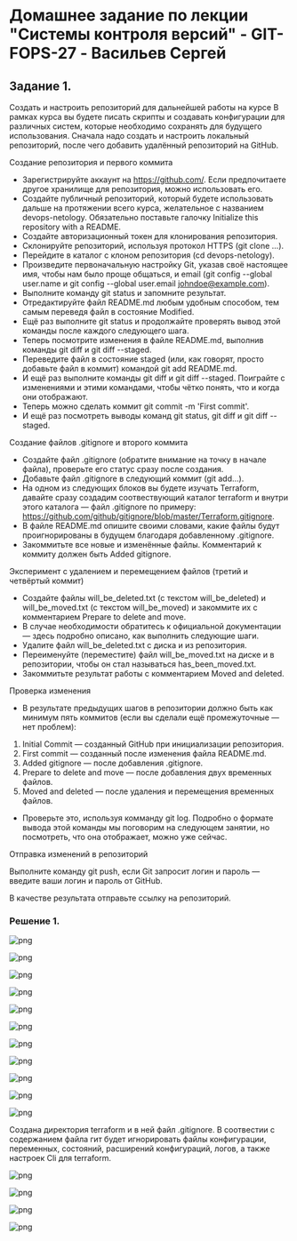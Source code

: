 # Домашнее задание по лекции "Системы контроля версий" - GIT-FOPS-27 - Васильев Сергей

## Задание 1. 

Создать и настроить репозиторий для дальнейшей работы на курсе
В рамках курса вы будете писать скрипты и создавать конфигурации для различных систем, которые необходимо сохранять для будущего использования. Сначала надо создать и настроить локальный репозиторий, после чего добавить удалённый репозиторий на GitHub.

Создание репозитория и первого коммита
* Зарегистрируйте аккаунт на https://github.com/. Если предпочитаете другое хранилище для репозитория, можно использовать его. 
* Создайте публичный репозиторий, который будете использовать дальше на протяжении всего курса, желательное с названием devops-netology. Обязательно поставьте галочку Initialize this repository with a README. 
* Создайте авторизационный токен для клонирования репозитория. 
* Склонируйте репозиторий, используя протокол HTTPS (git clone ...). 
* Перейдите в каталог с клоном репозитория (cd devops-netology). 
* Произведите первоначальную настройку Git, указав своё настоящее имя, чтобы нам было проще общаться, и email (git config --global user.name и git config --global user.email johndoe@example.com). 
* Выполните команду git status и запомните результат. 
* Отредактируйте файл README.md любым удобным способом, тем самым переведя файл в состояние Modified. 
* Ещё раз выполните git status и продолжайте проверять вывод этой команды после каждого следующего шага. 
* Теперь посмотрите изменения в файле README.md, выполнив команды git diff и git diff --staged. 
* Переведите файл в состояние staged (или, как говорят, просто добавьте файл в коммит) командой git add README.md. 
* И ещё раз выполните команды git diff и git diff --staged. Поиграйте с изменениями и этими командами, чтобы чётко понять, что и когда они отображают. 
* Теперь можно сделать коммит git commit -m 'First commit'. 
* И ещё раз посмотреть выводы команд git status, git diff и git diff --staged. 

Создание файлов .gitignore и второго коммита

* Создайте файл .gitignore (обратите внимание на точку в начале файла), проверьте его статус сразу после создания. 
* Добавьте файл .gitignore в следующий коммит (git add...). 
* На одном из следующих блоков вы будете изучать Terraform, давайте сразу создадим соотвествующий каталог terraform и внутри этого каталога — файл .gitignore по примеру: https://github.com/github/gitignore/blob/master/Terraform.gitignore. 
* В файле README.md опишите своими словами, какие файлы будут проигнорированы в будущем благодаря добавленному .gitignore. 
* Закоммитьте все новые и изменённые файлы. Комментарий к коммиту должен быть Added gitignore. 

Эксперимент с удалением и перемещением файлов (третий и четвёртый коммит)

* Создайте файлы will_be_deleted.txt (с текстом will_be_deleted) и will_be_moved.txt (с текстом will_be_moved) и закоммите их с комментарием Prepare to delete and move. 
* В случае необходимости обратитесь к официальной документации — здесь подробно описано, как выполнить следующие шаги. 
* Удалите файл will_be_deleted.txt с диска и из репозитория. 
* Переименуйте (переместите) файл will_be_moved.txt на диске и в репозитории, чтобы он стал называться has_been_moved.txt. 
* Закоммитьте результат работы с комментарием Moved and deleted. 

Проверка изменения

* В результате предыдущих шагов в репозитории должно быть как минимум пять коммитов (если вы сделали ещё промежуточные — нет проблем): 
1. Initial Commit — созданный GitHub при инициализации репозитория.
2. First commit — созданный после изменения файла README.md.
3. Added gitignore — после добавления .gitignore.
4. Prepare to delete and move — после добавления двух временных файлов.
5. Moved and deleted — после удаления и перемещения временных файлов.

* Проверьте это, используя комманду git log. Подробно о формате вывода этой команды мы поговорим на следующем занятии, но посмотреть, что она отображает, можно уже сейчас. 

Отправка изменений в репозиторий

Выполните команду git push, если Git запросит логин и пароль — введите ваши логин и пароль от GitHub.

В качестве результата отправьте ссылку на репозиторий.



### Решение 1.

![png](./scr/Screenshot_1.png)

![png](./scr/Screenshot_2.png)

![png](./scr/Screenshot_3.png)

![png](./scr/Screenshot_4.png)

![png](./scr/Screenshot_5.png)

![png](./scr/Screenshot_6.png)

![png](./scr/Screenshot_7.png)

![png](./scr/Screenshot_8.png)

![png](./scr/Screenshot_9.png)

![png](./scr/Screenshot_10.png)

![png](./scr/Screenshot_11.png)

Создана директория terraform и в ней файл .gitignore. В соотвестии с содержанием файла гит будет игнорировать файлы конфигурации, переменных, состояний, расширений конфигураций, логов, а также настроек Cli для terraform.

![png](./scr/Screenshot_12.png)

![png](./scr/Screenshot_13.png)

![png](./scr/Screenshot_14.png)

![png](./scr/Screenshot_15.png)